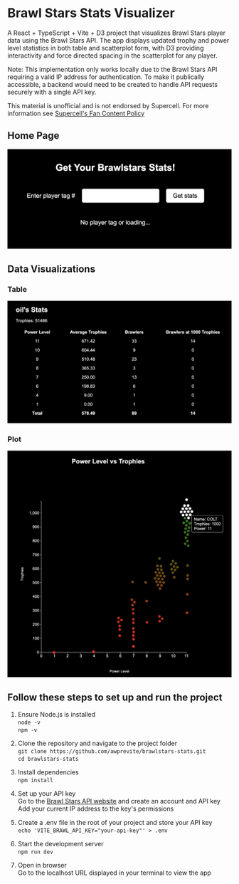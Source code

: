 
# Brawl Stars Stats Visualizer
A React + TypeScript + Vite + D3 project that visualizes Brawl Stars player data using the Brawl Stars API. The app displays updated trophy and power level statistics in both table and scatterplot form, with D3 providing interactivity and force directed spacing in the scatterplot for any player.

Note: This implementation only works locally due to the Brawl Stars API requiring a valid IP address for authentication. To make it publically accessible, a backend would need to be created to handle API requests securely with a single API key.

This material is unofficial and is not endorsed by Supercell. For more information see [Supercell's Fan Content Policy](https://supercell.com/en/fan-content-policy/)

## Home Page
![Home Page](img/Home.png)

## Data Visualizations

### Table
![Table](img/Table.png)

### Plot
![Plot](img/Plot.png)

## Follow these steps to set up and run the project
1. Ensure Node.js is installed  
`node -v`  
`npm -v`

2. Clone the repository and navigate to the project folder  
`git clone https://github.com/awprevite/brawlstars-stats.git`  
`cd brawlstars-stats`

3. Install dependencies  
`npm install`

4. Set up your API key  
Go to the [Brawl Stars API website](https://developer.brawlstars.com/#/) and create an account and API key  
Add your current IP address to the key's permissions

5. Create a .env file in the root of your project and store your API key  
`echo 'VITE_BRAWL_API_KEY="your-api-key"' > .env`

6. Start the development server  
`npm run dev`

7. Open in browser  
Go to the localhost URL displayed in your terminal to view the app